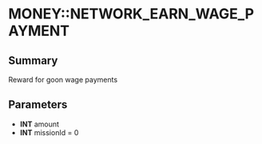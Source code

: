 # MONEY::NETWORK_EARN_WAGE_PAYMENT

## Summary
Reward for goon wage payments

## Parameters
* **INT** amount
* **INT** missionId = 0